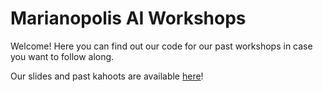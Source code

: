 # Marianopolis AI Workshops
Welcome! Here you can find out our code for our past workshops in case you want to follow along.

Our slides and past kahoots are available [here](https://mariai.surge.sh/workshops)!


